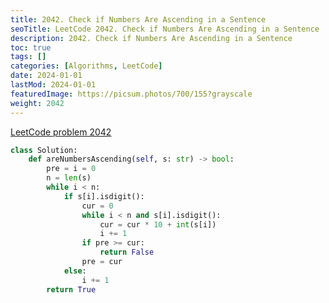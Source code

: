 ```yaml
---
title: 2042. Check if Numbers Are Ascending in a Sentence
seoTitle: LeetCode 2042. Check if Numbers Are Ascending in a Sentence | Python solution and explanation
description: 2042. Check if Numbers Are Ascending in a Sentence
toc: true
tags: []
categories: [Algorithms, LeetCode]
date: 2024-01-01
lastMod: 2024-01-01
featuredImage: https://picsum.photos/700/155?grayscale
weight: 2042
---
```


[LeetCode problem 2042](https://leetcode.com/problems/check-if-numbers-are-ascending-in-a-sentence/)

```python
class Solution:
    def areNumbersAscending(self, s: str) -> bool:
        pre = i = 0
        n = len(s)
        while i < n:
            if s[i].isdigit():
                cur = 0
                while i < n and s[i].isdigit():
                    cur = cur * 10 + int(s[i])
                    i += 1
                if pre >= cur:
                    return False
                pre = cur
            else:
                i += 1
        return True

```
